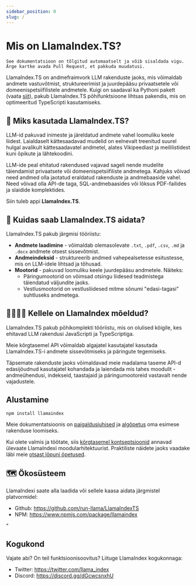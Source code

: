 ```yaml
---
sidebar_position: 0
slug: /
---
```


# Mis on LlamaIndex.TS?

`See dokumentatsioon on tõlgitud automaatselt ja võib sisaldada vigu. Ärge kartke avada Pull Request, et pakkuda muudatusi.`

LlamaIndex.TS on andmefraimvork LLM rakenduste jaoks, mis võimaldab andmete vastuvõtmist, struktureerimist ja juurdepääsu privaatsetele või domeenispetsiifilistele andmetele. Kuigi on saadaval ka Pythoni pakett (vaata [siit](https://docs.llamaindex.ai/en/stable/)), pakub LlamaIndex.TS põhifunktsioone lihtsas pakendis, mis on optimeeritud TypeScripti kasutamiseks.

## 🚀 Miks kasutada LlamaIndex.TS?

LLM-id pakuvad inimeste ja järeldatud andmete vahel loomuliku keele liidest. Laialdaselt kättesaadavad mudelid on eelnevalt treenitud suurel hulgal avalikult kättesaadavatel andmetel, alates Vikipeediast ja meililistidest kuni õpikute ja lähtekoodini.

LLM-ide peal ehitatud rakendused vajavad sageli nende mudelite täiendamist privaatsete või domeenispetsiifiliste andmetega. Kahjuks võivad need andmed olla jaotatud eraldatud rakenduste ja andmebaaside vahel. Need võivad olla API-de taga, SQL-andmebaasides või lõksus PDF-failides ja slaidide komplektides.

Siin tuleb appi **LlamaIndex.TS**.

## 🦙 Kuidas saab LlamaIndex.TS aidata?

LlamaIndex.TS pakub järgmisi tööriistu:

- **Andmete laadimine** - võimaldab olemasolevate `.txt`, `.pdf`, `.csv`, `.md` ja `.docx` andmete otsest sissevõtmist.
- **Andmeindeksid** - struktureerib andmed vahepealsetesse esitustesse, mis on LLM-idele lihtsad ja tõhusad.
- **Mootorid** - pakuvad loomuliku keele juurdepääsu andmetele. Näiteks:
  - Päringumootorid on võimsad otsingu liidesed teadmistega täiendatud väljundite jaoks.
  - Vestlusmootorid on vestlusliidesed mitme sõnumi "edasi-tagasi" suhtluseks andmetega.

## 👨‍👩‍👧‍👦 Kellele on LlamaIndex mõeldud?

LlamaIndex.TS pakub põhikomplekti tööriistu, mis on olulised kõigile, kes ehitavad LLM rakendusi JavaScripti ja TypeScriptiga.

Meie kõrgtasemel API võimaldab algajatel kasutajatel kasutada LlamaIndex.TS-i andmete sissevõtmiseks ja päringute tegemiseks.

Täpsemate rakenduste jaoks võimaldavad meie madalama taseme API-d edasijõudnud kasutajatel kohandada ja laiendada mis tahes moodulit - andmeühendusi, indekseid, taastajaid ja päringumootoreid vastavalt nende vajadustele.

## Alustamine

`npm install llamaindex`

Meie dokumentatsioonis on [paigaldusjuhised](./installation.mdx) ja [algõpetus](./starter.md) oma esimese rakenduse loomiseks.

Kui olete valmis ja töötate, siis [kõrgtasemel kontseptsioonid](./concepts.md) annavad ülevaate LlamaIndexi moodularhitektuurist. Praktiliste näidete jaoks vaadake läbi meie [otsast lõpuni õpetused](./end_to_end.md).

## 🗺️ Ökosüsteem

LlamaIndexi saate alla laadida või sellele kaasa aidata järgmistel platvormidel:

- Github: https://github.com/run-llama/LlamaIndexTS
- NPM: https://www.npmjs.com/package/llamaindex

"

## Kogukond

Vajate abi? On teil funktsioonisoovitus? Liituge LlamaIndex kogukonnaga:

- Twitter: https://twitter.com/llama_index
- Discord: https://discord.gg/dGcwcsnxhU
